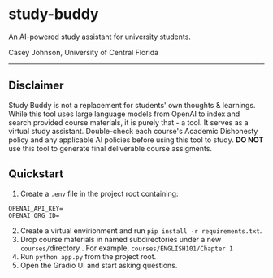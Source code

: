 # study-buddy
An AI-powered study assistant for university students.

Casey Johnson, University of Central Florida

---

## Disclaimer

Study Buddy is not a replacement for students' own thoughts & learnings. While this tool uses large language models from OpenAI to index and search provided course materials, it is purely that - a tool. It serves as a virtual study assistant. Double-check each course's Academic Dishonesty policy and any applicable AI policies before using this tool to study. **DO NOT** use this tool to generate final deliverable course assigments.

## Quickstart

1. Create a `.env` file in the project root containing:
```
OPENAI_API_KEY=
OPENAI_ORG_ID=
```
2. Create a virtual envirionment and run `pip install -r requirements.txt`.
3. Drop course materials in named subdirectories under a new `courses/`directory . For example, `courses/ENGLISH101/Chapter 1`
4. Run `python app.py` from the project root.
5. Open the Gradio UI and start asking questions.
